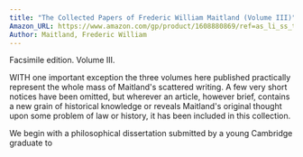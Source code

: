 ```yaml
---
title: "The Collected Papers of Frederic William Maitland (Volume III)"
Amazon_URL: https://www.amazon.com/gp/product/1608880869/ref=as_li_ss_tl?ie=UTF8&linkCode=ll1&tag=internetbo00a-20
Author: Maitland, Frederic William
---
```

Facsimile edition. Volume III.

WITH one important exception the three volumes here published practically represent the whole mass of Maitland's scattered writing. A few very short notices have been omitted, but wherever an article, however brief, contains a new grain of historical knowledge or reveals Maitland's original thought upon some problem of law or history, it has been included in this collection.<p>

We begin with a philosophical dissertation submitted by a young Cambridge graduate to 